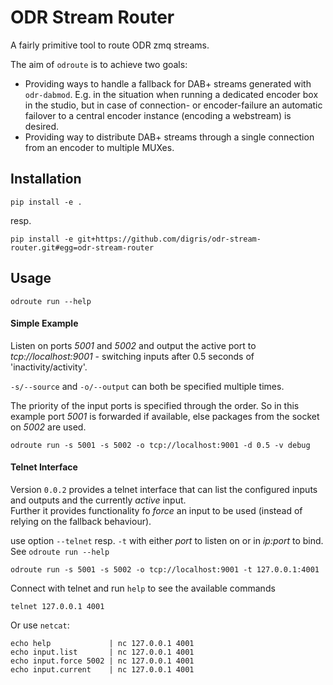 # ODR Stream Router

A fairly primitive tool to route ODR zmq streams.

The aim of `odroute` is to achieve two goals:

 - Providing ways to handle a fallback for DAB+ streams generated with `odr-dabmod`.
   E.g. in the situation when running a dedicated encoder box in the studio, but in case of connection- or
   encoder-failure an automatic failover to a central encoder instance (encoding a webstream) is desired.
 - Providing way to distribute DAB+ streams through a single connection from an encoder to multiple MUXes.


## Installation

    pip install -e .

resp.

    pip install -e git+https://github.com/digris/odr-stream-router.git#egg=odr-stream-router


## Usage

    odroute run --help

#### Simple Example

Listen on ports *5001* and *5002* and output the active port to *tcp://localhost:9001* - switching
inputs after 0.5 seconds of 'inactivity/activity'.

`-s/--source` and `-o/--output` can both be specified multiple times.

The priority of the input ports is specified through the order. So in this example port *5001* is forwarded if
available, else packages from the socket on *5002* are used.

    odroute run -s 5001 -s 5002 -o tcp://localhost:9001 -d 0.5 -v debug

#### Telnet Interface

Version `0.0.2` provides a telnet interface that can list the configured inputs and outputs and the currently
*active* input.  
Further it provides functionality fo *force* an input to be used (instead of relying on the fallback 
behaviour).


use option `--telnet` resp. `-t` with either *port* to listen on or in *ip:port* to bind.  
See `odroute run --help`

    odroute run -s 5001 -s 5002 -o tcp://localhost:9001 -t 127.0.0.1:4001
    
Connect with telnet and run `help` to see the available commands

    telnet 127.0.0.1 4001
    
Or use `netcat`:

    echo help             | nc 127.0.0.1 4001
    echo input.list       | nc 127.0.0.1 4001
    echo input.force 5002 | nc 127.0.0.1 4001
    echo input.current    | nc 127.0.0.1 4001

